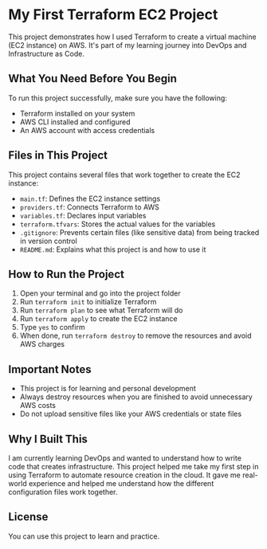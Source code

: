 # My First Terraform EC2 Project

This project demonstrates how I used Terraform to create a virtual machine (EC2 instance) on AWS. It's part of my learning journey into DevOps and Infrastructure as Code.

## What You Need Before You Begin
To run this project successfully, make sure you have the following:
- Terraform installed on your system
- AWS CLI installed and configured
- An AWS account with access credentials

## Files in This Project
This project contains several files that work together to create the EC2 instance:
- `main.tf`: Defines the EC2 instance settings
- `providers.tf`: Connects Terraform to AWS
- `variables.tf`: Declares input variables
- `terraform.tfvars`: Stores the actual values for the variables
- `.gitignore`: Prevents certain files (like sensitive data) from being tracked in version control
- `README.md`: Explains what this project is and how to use it

## How to Run the Project
1. Open your terminal and go into the project folder
2. Run `terraform init` to initialize Terraform
3. Run `terraform plan` to see what Terraform will do
4. Run `terraform apply` to create the EC2 instance
5. Type `yes` to confirm
6. When done, run `terraform destroy` to remove the resources and avoid AWS charges

## Important Notes
- This project is for learning and personal development
- Always destroy resources when you are finished to avoid unnecessary AWS costs
- Do not upload sensitive files like your AWS credentials or state files

## Why I Built This
I am currently learning DevOps and wanted to understand how to write code that creates infrastructure. This project helped me take my first step in using Terraform to automate resource creation in the cloud. It gave me real-world experience and helped me understand how the different configuration files work together.

## License
You can use this project to learn and practice.
